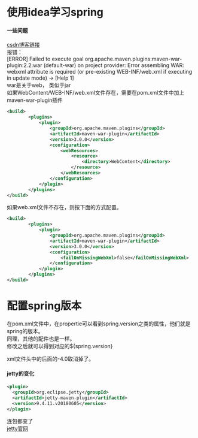 # 使用idea学习spring

#### 一些问题
[csdn博客链接](https://blog.csdn.net/a_bang/article/details/72849483)  
报错：  
[ERROR] Failed to execute goal org.apache.maven.plugins:maven-war-plugin:2.2:war (default-war) on project provider: Error assembling WAR: webxml attribute is required (or pre-existing WEB-INF/web.xml if executing in update mode) -> [Help 1]  
war是关于web， 类似于jar  
如果WebContent/WEB-INF/web.xml文件存在，需要在pom.xml文件中加上maven-war-plugin插件  
```xml
<build>
        <plugins>
            <plugin>
                <groupId>org.apache.maven.plugins</groupId>
                <artifactId>maven-war-plugin</artifactId>
                <version>3.0.0</version>
                <configuration>
                    <webResources>
                        <resource>
                            <directory>WebContent</directory>
                        </resource>
                    </webResources>
                </configuration>
            </plugin>
        </plugins>
</build>　
```
如果web.xml文件不存在，则按下面的方式配置。
```xml
<build>
        <plugins>
            <plugin>
                <groupId>org.apache.maven.plugins</groupId>
                <artifactId>maven-war-plugin</artifactId>
                <version>3.0.0</version>
                <configuration>  
                    <failOnMissingWebXml>false</failOnMissingWebXml>  
                </configuration>
            </plugin>
        </plugins>
</build>
```

# 配置spring版本
在pom.xml文件中，在propertie可以看到spring.version之类的属性，他们就是spring的版本。  
同理，其他的配件也是一样。  
修改之后就可以得到对应的${spring.version}  
  
xml文件头中的后面的-4.0取消掉了。   

#### jetty的变化
```xml
<plugin>
  <groupId>org.eclipse.jetty</groupId>
  <artifactId>jetty-maven-plugin</artifactId>
  <version>9.4.11.v20180605</version>
</plugin>
```
连包都变了  
[jetty官网](http://www.eclipse.org/jetty/documentation/current/jetty-maven-plugin.html)